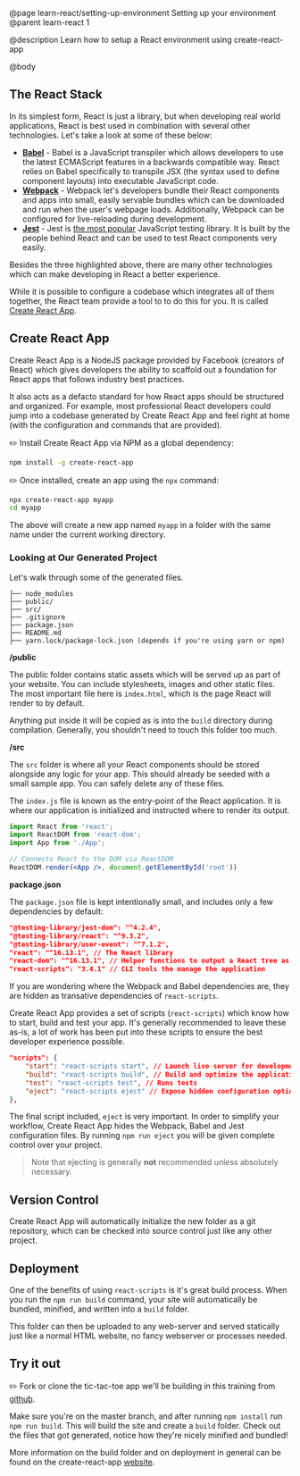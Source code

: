 @page learn-react/setting-up-environment Setting up your environment
@parent learn-react 1

@description Learn how to setup a React environment using create-react-app

@body

## The React Stack

In its simplest form, React is just a library, but when developing real world applications, React is best used in combination with several other technologies. Let's take a look at some of these below:

- **[Babel](https://babeljs.io/)** - Babel is a JavaScript transpiler which allows developers to use the latest ECMAScript features in a backwards compatible way. React relies on Babel specifically to transpile JSX (the syntax used to define component layouts) into executable JavaScript code.
- **[Webpack](https://webpack.js.org/)** - Webpack let's developers bundle their React components and apps into small, easily servable bundles which can be downloaded and run when the user's webpage loads. Additionally, Webpack can be configured for live-reloading during development.
- **[Jest](https://jestjs.io/)** - Jest is [the most popular](https://www.npmtrends.com/ava-vs-jasmine-vs-jest-vs-mocha-vs-qunit) JavaScript testing library. It is built by the people behind React and can be used to test React components very easily. 

Besides the three highlighted above, there are many other technologies which can make developing in React a better experience.

While it is possible to configure a codebase which integrates all of them together, the React team provide a tool to to do this for you. It is called [Create React App](https://github.com/facebook/create-react-app).

## Create React App

Create React App is a NodeJS package provided by Facebook (creators of React) which gives developers the ability to scaffold out a foundation for React apps that follows industry best practices.

It also acts as a defacto standard for how React apps should be structured and organized. For example, most professional React developers could jump into a codebase generated by Create React App and feel right at home (with the configuration and commands that are provided).

✏️ Install Create React App via NPM as a global dependency:

```bash
npm install -g create-react-app
```

✏️ Once installed, create an app using the `npx` command:

```bash
npx create-react-app myapp
cd myapp
```

The above will create a new app named `myapp` in a folder with the same name under the current working directory.

### Looking at Our Generated Project

Let's walk through some of the generated files.

```code
├── node_modules
├── public/
├── src/
├── .gitignore
├── package.json
├── README.md
├── yarn.lock/package-lock.json (depends if you're using yarn or npm)
```

**/public**

The public folder contains static assets which will be served up as part of your website. You can include stylesheets, images and other static files. The most important file here is `index.html`, which is the page React will render to by default.

Anything put inside it will be copied as is into the `build` directory during compilation. Generally, you shouldn't need to touch this folder too much. 

**/src**

The `src` folder is where all your React components should be stored alongside any logic for your app. This should already be seeded with a small sample app. You can safely delete any of these files.

The `index.js` file is known as the entry-point of the React application. It is where our application is initialized and instructed where to render its output.

```jsx
import React from 'react';
import ReactDOM from 'react-dom';
import App from './App';

// Connects React to the DOM via ReactDOM
ReactDOM.render(<App />, document.getElementById('root'))
```

**package.json**

The `package.json` file is kept intentionally small, and includes only a few dependencies by default:

```json
"@testing-library/jest-dom": "^4.2.4",
"@testing-library/react": "^9.3.2",
"@testing-library/user-event": "^7.1.2",
"react": "^16.13.1", // The React library
"react-dom": "^16.13.1", // Helper functions to output a React tree as HTML
"react-scripts": "3.4.1" // CLI tools the manage the application
```

If you are wondering where the Webpack and Babel dependencies are, they are hidden as transative dependencies of `react-scripts`.

Create React App provides a set of scripts (`react-scripts`) which know how to start, build and test your app. It's generally recommended to leave these as-is, a lot of work has been put into these scripts to ensure the best developer experience possible.

```json
"scripts": {
    "start": "react-scripts start", // Launch live server for development
    "build": "react-scripts build", // Build and optimize the application for production
    "test": "react-scripts test", // Runs tests
    "eject": "react-scripts eject" // Expose hidden configuration options (Dangerous)
},
```

The final script included, `eject` is very important. In order to simplify your workflow, Create React App hides the Webpack, Babel and Jest configuration files. By running `npm run eject` you will be given complete control over your project.

> Note that ejecting is generally **not** recommended unless absolutely necessary.

## Version Control

Create React App will automatically initialize the new folder as a git repository, which can be checked into source control just like any other project.

## Deployment

One of the benefits of using `react-scripts` is it's great build process. When you run the `npm run build` command, your site will automatically be bundled, minified, and written into a `build` folder. 

This folder can then be uploaded to any web-server and served statically just like a normal HTML website, no fancy webserver or processes needed.

## Try it out

✏️ Fork or clone the tic-tac-toe app we'll be building in this training from [github](https://github.com/bitovi/react-exercises). 

Make sure you're on the master branch, and after running `npm install` run `npm run build`. This will build the site and create a `build` folder. Check out the files that got generated, notice how they're nicely minified and bundled!

More information on the build folder and on deployment in general can be found on the create-react-app [website](https://create-react-app.dev/docs/deployment/).
